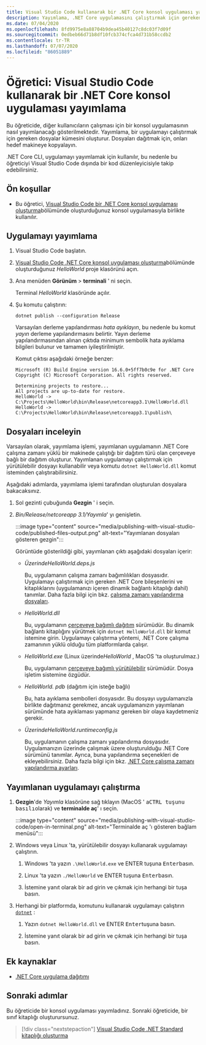 ```yaml
---
title: Visual Studio Code kullanarak bir .NET Core konsol uygulaması yayımlama
description: Yayımlama, .NET Core uygulamasını çalıştırmak için gereken dosya kümesini oluşturur.
ms.date: 07/04/2020
ms.openlocfilehash: 8fd9975e8a88704b9dea45b40127c8dc03f7d09f
ms.sourcegitcommit: 0edbeb66d71b8df10fcb374cfca4d731b58ccdb2
ms.contentlocale: tr-TR
ms.lasthandoff: 07/07/2020
ms.locfileid: "86051889"
---
```

# <a name="tutorial-publish-a-net-core-console-application-using-visual-studio-code"></a>Öğretici: Visual Studio Code kullanarak bir .NET Core konsol uygulaması yayımlama

Bu öğreticide, diğer kullanıcıların çalışması için bir konsol uygulamasının nasıl yayımlanacağı gösterilmektedir. Yayımlama, bir uygulamayı çalıştırmak için gereken dosyalar kümesini oluşturur. Dosyaları dağıtmak için, onları hedef makineye kopyalayın.

.NET Core CLI, uygulamayı yayımlamak için kullanılır, bu nedenle bu öğreticiyi Visual Studio Code dışında bir kod düzenleyicisiyle takip edebilirsiniz.

## <a name="prerequisites"></a>Ön koşullar

- Bu öğretici, [Visual Studio Code bir .NET Core konsol uygulaması oluşturma](with-visual-studio-code.md)bölümünde oluşturduğunuz konsol uygulamasıyla birlikte kullanılır.

## <a name="publish-the-app"></a>Uygulamayı yayımlama

1. Visual Studio Code başlatın.

1. [Visual Studio Code .NET Core konsol uygulaması oluşturma](with-visual-studio-code.md)bölümünde oluşturduğunuz *HelloWorld* proje klasörünü açın.

1. Ana menüden **Görünüm**  >  **terminali** ' ni seçin.

   Terminal *HelloWorld* klasöründe açılır.

1. Şu komutu çalıştırın:

   ```dotnetcli
   dotnet publish --configuration Release
   ```

   Varsayılan derleme yapılandırması *hata ayıklayın*, bu nedenle bu komut *yayın* derleme yapılandırmasını belirtir. Yayın derleme yapılandırmasından alınan çıktıda minimum sembolik hata ayıklama bilgileri bulunur ve tamamen iyileştirilmiştir.

   Komut çıktısı aşağıdaki örneğe benzer:

   ```
   Microsoft (R) Build Engine version 16.6.0+5ff7b0c9e for .NET Core
   Copyright (C) Microsoft Corporation. All rights reserved.

   Determining projects to restore...
   All projects are up-to-date for restore.
   HelloWorld -> C:\Projects\HelloWorld\bin\Release\netcoreapp3.1\HelloWorld.dll
   HelloWorld -> C:\Projects\HelloWorld\bin\Release\netcoreapp3.1\publish\
   ```

## <a name="inspect-the-files"></a>Dosyaları inceleyin

Varsayılan olarak, yayımlama işlemi, yayımlanan uygulamanın .NET Core çalışma zamanı yüklü bir makinede çalıştığı bir dağıtım türü olan çerçeveye bağlı bir dağıtım oluşturur. Yayımlanan uygulamayı çalıştırmak için yürütülebilir dosyayı kullanabilir veya komutu `dotnet HelloWorld.dll` komut isteminden çalıştırabilirsiniz.

Aşağıdaki adımlarda, yayımlama işlemi tarafından oluşturulan dosyalara bakacaksınız.

1. Sol gezinti çubuğunda **Gezgin** ' i seçin.

1. *Bin/Release/netcoreapp 3.1/Yayımla*' yı genişletin.

   :::image type="content" source="media/publishing-with-visual-studio-code/published-files-output.png" alt-text="Yayımlanan dosyaları gösteren gezgin":::

   Görüntüde gösterildiği gibi, yayımlanan çıktı aşağıdaki dosyaları içerir:

   * *ÜzerindeHelloWorld.deps.js*

      Bu, uygulamanın çalışma zamanı bağımlılıkları dosyasıdır. Uygulamayı çalıştırmak için gereken .NET Core bileşenlerini ve kitaplıklarını (uygulamanızı içeren dinamik bağlantı kitaplığı dahil) tanımlar. Daha fazla bilgi için bkz. [çalışma zamanı yapılandırma dosyaları](https://github.com/dotnet/cli/blob/85ca206d84633d658d7363894c4ea9d59e515c1a/Documentation/specs/runtime-configuration-file.md).

   * *HelloWorld.dll*

      Bu, uygulamanın [çerçeveye bağımlı dağıtım](../deploying/deploy-with-cli.md#framework-dependent-deployment) sürümüdür. Bu dinamik bağlantı kitaplığını yürütmek için `dotnet HelloWorld.dll` bir komut istemine girin. Uygulamayı çalıştırma yöntemi, .NET Core çalışma zamanının yüklü olduğu tüm platformlarda çalışır.

   * *HelloWorld.exe* (Linux üzerinde*HelloWorld* , MacOS 'ta oluşturulmaz.)

      Bu, uygulamanın [çerçeveye bağımlı yürütülebilir](../deploying/deploy-with-cli.md#framework-dependent-executable) sürümüdür. Dosya işletim sistemine özgüdür.

   * *HelloWorld. pdb* (dağıtım için isteğe bağlı)

      Bu, hata ayıklama sembolleri dosyasıdır. Bu dosyayı uygulamanızla birlikte dağıtmanız gerekmez, ancak uygulamanızın yayımlanan sürümünde hata ayıklaması yapmanız gereken bir olaya kaydetmeniz gerekir.

   * *ÜzerindeHelloWorld.runtimeconfig.js*

      Bu, uygulamanın çalışma zamanı yapılandırma dosyasıdır. Uygulamanızın üzerinde çalışmak üzere oluşturulduğu .NET Core sürümünü tanımlar. Ayrıca, buna yapılandırma seçenekleri de ekleyebilirsiniz. Daha fazla bilgi için bkz. [.NET Core çalışma zamanı yapılandırma ayarları](../run-time-config/index.md#runtimeconfigjson).

## <a name="run-the-published-app"></a>Yayımlanan uygulamayı çalıştırma

1. **Gezgin**'de *Yayımla* klasörüne sağ tıklayın (MacOS ' a<kbd>CTRL tuşunu basılı</kbd>olarak) ve **terminalde aç**' ı seçin.

   :::image type="content" source="media/publishing-with-visual-studio-code/open-in-terminal.png" alt-text="Terminalde aç 'ı gösteren bağlam menüsü":::

1. Windows veya Linux 'ta, yürütülebilir dosyayı kullanarak uygulamayı çalıştırın.

   1. Windows 'ta yazın `.\HelloWorld.exe` ve ENTER tuşuna <kbd>Enter</kbd>basın.

   1. Linux 'ta yazın `./HelloWorld` ve ENTER tuşuna <kbd>Enter</kbd>basın.

   1. İstemine yanıt olarak bir ad girin ve çıkmak için herhangi bir tuşa basın.

1. Herhangi bir platformda, komutunu kullanarak uygulamayı çalıştırın [`dotnet`](../tools/dotnet.md) :

   1. Yazın `dotnet HelloWorld.dll` ve ENTER <kbd>Enter</kbd>tuşuna basın.

   1. İstemine yanıt olarak bir ad girin ve çıkmak için herhangi bir tuşa basın.

## <a name="additional-resources"></a>Ek kaynaklar

- [.NET Core uygulama dağıtımı](../deploying/index.md)

## <a name="next-steps"></a>Sonraki adımlar

Bu öğreticide bir konsol uygulaması yayımladınız. Sonraki öğreticide, bir sınıf kitaplığı oluşturursunuz.

> [!div class="nextstepaction"]
> [Visual Studio Code .NET Standard kitaplığı oluşturma](library-with-visual-studio-code.md)
